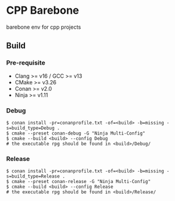 # CPP Barebone

barebone env for cpp projects

## Build

### Pre-requisite
- Clang >= v16 / GCC >= v13
- CMake >= v3.26
- Conan >= v2.0
- Ninja >= v1.11

### Debug
```
$ conan install -pr=conanprofile.txt -of=<build> -b=missing -s=build_type=Debug .
$ cmake --preset conan-debug -G "Ninja Multi-Config"
$ cmake --build <build> --config Debug
# the executable rpg should be found in <build>/Debug/
```

### Release
```
$ conan install -pr=conanprofile.txt -of=<build> -b=missing -s=build_type=Release .
$ cmake --preset conan-release -G "Ninja Multi-Config"
$ cmake --build <build> --config Release
# the executable rpg should be found in <build>/Release/
```

